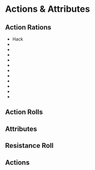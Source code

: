 # Actions & Attributes

## Action Rations

* Hack 
*
*
*
*
*
*
*
*
*
*
*

## Action Rolls

## Attributes

## Resistance Roll

## Actions
